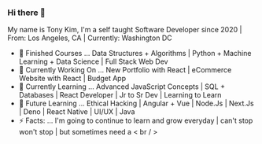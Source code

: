 ### Hi there 👋

My name is Tony Kim, I'm a self taught Software Developer since 2020 | From: Los Angeles, CA | Currently: Washington DC

- 🚀 Finished Courses ... Data Structures + Algorithms | Python + Machine Learning + Data Science | Full Stack Web Dev 
- 🔭 Currently Working On ... New Portfolio with React | eCommerce Website with React | Budget App 
- 🦉 Currently Learning ... Advanced JavaScript Concepts | SQL + Databases | React Developer | Jr to Sr Dev | Learning to Learn 
- 💪 Future Learning ... Ethical Hacking | Angular + Vue | Node.Js | Next.Js | Deno | React Native | UI/UX | Java 
- ⚡ Facts: ...  I'm going to continue to learn and grow everyday | can't stop won't stop |  but sometimes need a < br / >
